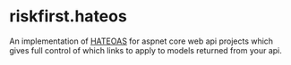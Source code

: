 # riskfirst.hateos
An implementation of [HATEOAS](https://en.wikipedia.org/wiki/HATEOAS) for aspnet core web api projects which gives full control of which links to apply to models returned from your api.  
